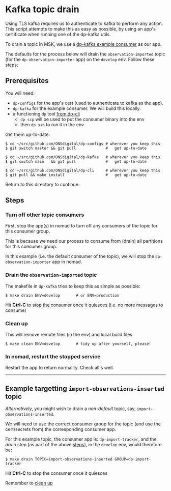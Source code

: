 # Kafka topic drain

Using TLS kafka requires us to authenticate to kafka to perform any action.
This script attempts to make this as easy as possible, by using an app's
certificate when running one of the dp-kafka utils.

To drain a topic in MSK, we use a
[dp-kafka example consumer](https://github.com/ONSdigital/dp-kafka) as our app.

The defaults for the process below will drain the `observation-imported` topic
(for the `dp-observation-importer` app) on the `develop` env. Follow these steps:

## Prerequisites

You will need:

* `dp-configs` for the app's cert (used to authenticate to kafka as the app).
* `dp-kafka` for the example consumer. We will build this locally.
* a functioning `dp` tool [from dp-cli](https://github.com/ONSdigital/dp-cli)
  * `dp scp` will be used to put the consumer binary into the env
  * then `dp ssh` to run it in the env

Get them up-to-date:

```shell
$ cd ~/src/github.com/ONSdigital/dp-configs # wherever you keep this
$ git switch master && git pull             #   get up-to-date

$ cd ~/src/github.com/ONSdigital/dp-kafka   # wherever you keep this
$ git switch main   && git pull             #   get up-to-date

$ cd ~/src/github.com/ONSdigital/dp-cli     # wherever you keep this
$ git pull && make install                  #   get up-to-date
```

Return to this directory to continue.

## Steps

### Turn off other topic consumers

First, stop the app(s) in nomad to turn off any consumers of the topic
for this consumer group.

This is because we need our process to consume from (drain) all partitions
for this consumer group.

In this example (i.e. the default consumer of the topic),
we will stop the `dp-observation-importer` app in nomad.

### Drain the `observation-imported` topic

The makefile in `dp-kafka` tries to keep this as simple as possible:

```shell
$ make drain ENV=develop       # or ENV=production
```

Hit **Ctrl-C** to stop the consumer once it quiesces
(i.e. no more messages to consume)

### Clean up

This will remove remote files (in the env) and local build files.

```shell
$ make clean ENV=develop       # tidy up after yourself, please!
```

### In nomad, restart the stopped service

Restart the app to return normality. Check all's well.

---

## Example targetting `import-observations-inserted` topic

*Alternatively*, you might wish to drain a *non-default* topic,
say, `import-observations-inserted`.

We will need to use the correct consumer group for the topic
(and use the cert/secrets from) the corresponding consumer app.

For this example topic, the consumer app is: `dp-import-tracker`,
and the *drain* step (as part of the above [steps](#steps)),
in the `develop` env, would therefore be:

```shell
$ make drain TOPIC=import-observations-inserted GROUP=dp-import-tracker
```

Hit **Ctrl-C** to stop the consumer once it quiesces

Remember to [clean up](#clean_up)